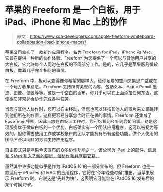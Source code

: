 # 苹果的 Freeform 是一个白板，用于 iPad、iPhone 和 Mac 上的协作

> 原文：<https://www.xda-developers.com/apple-freeform-whiteboard-collaboration-ipad-iphone-macos/>

苹果公司宣布了一款新的应用程序，名为 Freeform for iPad，iPhone 和 Mac，它旨在提供一种新的协作体验。Freeform 为您提供了一个可以与其他用户共享的大白板，它允许每个人同时在白板的不同部分工作。是的，它几乎是苹果版的微软白板，做着几乎完全相同的事情。

在 Freeform 中，板可以变得像你希望的那样大，给你足够的空间来集思广益或在一个地方收集信息。Freeform 支持所有类型的内容，包括文本、Apple Pencil 墨迹、图像、便笺等等。这是一个空白的画布，你几乎可以在上面添加任何东西，这使得它非常适合协作完成各种任务。

当您与其他人协作时，您可以自由移动，但您也可以轻按其他人的图片来立即跳转到他们所在的位置，这样更容易分享您当时正在做的事情。Freeform 还集成了 FaceTime 呼叫，因此当您在白板上工作时，您可以看到和听到您的同事。这是这项服务优于微软白板的一个优势。白板确实有一个团队应用程序，这可以被视为等效的，但你需要使用工作或学校帐户的团队才能拥有所有这些功能。供个人使用的团队不会以同样的方式支持应用程序。

自由形式只是苹果今天宣布的众多[协作功能之一。该公司为 iPad 上的邮件、信息和 Safari 引入了新的更新，使协作和共享更容易。](https://www.xda-developers.com/wwdc-2022-collaboration-tools/)

虽然其中许多功能似乎是作为 iPadOS 16 的一部分宣布的，但 Freeform 也是一款适用于 iPhones 和 MAC 的应用程序，它将在“今年晚些时候”推出。当苹果展示 Freeform 时，它说这是“先睹为快”，这表明它可能会在 iPadOS 16 发布后的某个时候*到来。*